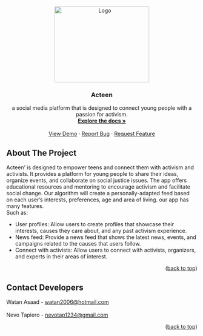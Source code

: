 <!-- Improved compatibility of back to top link: See: https://github.com/othneildrew/Best-README-Template/pull/73 -->
<a name="readme-top"></a>
<!--
*** Thanks for checking out the Best-README-Template. If you have a suggestion
*** that would make this better, please fork the repo and create a pull request
*** or simply open an issue with the tag "enhancement".
*** Don't forget to give the project a star!
*** Thanks again! Now go create something AMAZING! :D
-->



<!-- PROJECT SHIELDS -->
<!--
*** I'm using markdown "reference style" links for readability.
*** Reference links are enclosed in brackets [ ] instead of parentheses ( ).
*** See the bottom of this document for the declaration of the reference variables
*** for contributors-url, forks-url, etc. This is an optional, concise syntax you may use.
*** https://www.markdownguide.org/basic-syntax/#reference-style-links
-->



<!-- PROJECT LOGO -->
<br />
<div align="center">
  <a href="/">
    <img src="
     https://scontent.ftlv19-2.fna.fbcdn.net/v/t39.30808-6/358387493_116848051465759_6549440642300485155_n.jpg](https://scontent.ftlv19-2.fna.fbcdn.net/v/t39.30808-6/358387493_116848051465759_6549440642300485155_n.jpg?_nc_cat=110&cb=99be929b-59f725be&ccb=1-7&_nc_sid=09cbfe&_nc_ohc=_fASeWssvbgAX8IsnVU&_nc_ht=scontent.ftlv19-2.fna&oh=00_AfAbiBS2eoOL25bw_GOnagBfPN7qzSFcG8lq3FR1_hstTw&oe=64D6F99F](https://scontent.ftlv19-2.fna.fbcdn.net/v/t39.30808-1/358387493_116848051465759_6549440642300485155_n.jpg?stp=dst-jpg_p200x200&amp;_nc_cat=110&amp;cb=99be929b-59f725be&amp;ccb=1-7&amp;_nc_sid=7206a8&amp;_nc_ohc=_fASeWssvbgAX8IsnVU&amp;_nc_ht=scontent.ftlv19-2.fna&amp;oh=00_AfCvRVcICVMUGJTrzZ_5JzJFtHoxEYXkc-Qq_5-xGSQfUg&amp;oe=64D70999](https://instagram.ftlv19-1.fna.fbcdn.net/v/t51.2885-19/358010059_557145586429179_5969564477828749085_n.jpg?stp=dst-jpg_s150x150&_nc_ht=instagram.ftlv19-1.fna.fbcdn.net&_nc_cat=103&_nc_ohc=_lOXKM7MSQoAX8k3Uo_&edm=ACWDqb8BAAAA&ccb=7-5&oh=00_AfDnjQW4dy0uzZR8fJl4pGRQPQCzV8GUrGvgc9SrES--2w&oe=64D6B4CA&_nc_sid=ee9879
      " alt="Logo" width="250" height="200">
  </a>

  <h3 align="center">Acteen</h3>

  <p align="center">
    a  social media platform that is designed to connect young people with a passion for activism.
    <br />
    <a href="https://trello.com/b/goKf2jJ1"><strong>Explore the docs »</strong></a>
    <br />
    <br />
    <a href="#">View Demo</a>
    ·
    <a href="#">Report Bug</a>
    ·
    <a href="#">Request Feature</a>
  </p>
</div>




<!-- ABOUT THE PROJECT -->
## About The Project


 Acteen’ is designed to empower teens and connect them with activism and activists. It provides a platform for young people to share their ideas, organize events, and collaborate on social justice issues. The app offers educational resources and mentoring to encourage activism and facilitate social change. Our algorithm will create a personally-adapted feed based on each user’s interests, preferences, age and area of living. our app has many features.
 </br> Such as:

* User profiles: Allow users to create profiles that showcase their interests, causes they care about, and any past activism experience.</br>
* News feed: Provide a news feed that shows the latest news, events, and campaigns related to the causes that users follow.</br>
* Connect with activists: Allow users to connect with activists, organizers, and experts in their areas of interest. 


<p align="right">(<a href="#readme-top">back to top</a>)</p>






<!-- CONTACT -->
## Contact Developers

Watan Asaad - watan2006@hotmail.com 
</br></br>
Nevo Tapiero - nevotap1234@gmail.com


<p align="right">(<a href="#readme-top">back to top</a>)</p>




<!-- MARKDOWN LINKS & IMAGES -->
<!-- https://www.markdownguide.org/basic-syntax/#reference-style-links -->
[contributors-shield]: https://img.shields.io/github/contributors/othneildrew/Best-README-Template.svg?style=for-the-badge
[contributors-url]: https://github.com/othneildrew/Best-README-Template/graphs/contributors
[forks-shield]: https://img.shields.io/github/forks/othneildrew/Best-README-Template.svg?style=for-the-badge
[forks-url]: https://github.com/othneildrew/Best-README-Template/network/members
[stars-shield]: https://img.shields.io/github/stars/othneildrew/Best-README-Template.svg?style=for-the-badge
[stars-url]: https://github.com/othneildrew/Best-README-Template/stargazers
[issues-shield]: https://img.shields.io/github/issues/othneildrew/Best-README-Template.svg?style=for-the-badge
[issues-url]: https://github.com/othneildrew/Best-README-Template/issues
[license-shield]: https://img.shields.io/github/license/othneildrew/Best-README-Template.svg?style=for-the-badge
[license-url]: https://github.com/othneildrew/Best-README-Template/blob/master/LICENSE.txt
[linkedin-shield]: https://img.shields.io/badge/-LinkedIn-black.svg?style=for-the-badge&logo=linkedin&colorB=555
[linkedin-url]: https://linkedin.com/in/othneildrew
[product-screenshot]: images/screenshot.png
[Next.js]: https://img.shields.io/badge/next.js-000000?style=for-the-badge&logo=nextdotjs&logoColor=white
[Next-url]: https://nextjs.org/
[React.js]: https://img.shields.io/badge/React-20232A?style=for-the-badge&logo=react&logoColor=61DAFB
[React-url]: https://reactjs.org/
[Vue.js]: https://img.shields.io/badge/Vue.js-35495E?style=for-the-badge&logo=vuedotjs&logoColor=4FC08D
[Vue-url]: https://vuejs.org/
[Angular.io]: https://img.shields.io/badge/Angular-DD0031?style=for-the-badge&logo=angular&logoColor=white
[Angular-url]: https://angular.io/
[Svelte.dev]: https://img.shields.io/badge/Svelte-4A4A55?style=for-the-badge&logo=svelte&logoColor=FF3E00
[Svelte-url]: https://svelte.dev/
[Laravel.com]: https://img.shields.io/badge/Laravel-FF2D20?style=for-the-badge&logo=laravel&logoColor=white
[Laravel-url]: https://laravel.com
[Bootstrap.com]: https://img.shields.io/badge/Bootstrap-563D7C?style=for-the-badge&logo=bootstrap&logoColor=white
[Bootstrap-url]: https://getbootstrap.com
[JQuery.com]: https://img.shields.io/badge/jQuery-0769AD?style=for-the-badge&logo=jquery&logoColor=white
[JQuery-url]: https://jquery.com 
